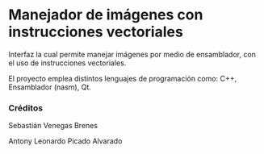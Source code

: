 # Manejador de imágenes con instrucciones vectoriales

Interfaz la cual permite manejar imágenes por medio de ensamblador, con el uso de instrucciones vectoriales.

El proyecto emplea distintos lenguajes de programación como: C++, Ensamblador (nasm), Qt.

### Créditos

Sebastián Venegas Brenes

Antony Leonardo Picado Alvarado
